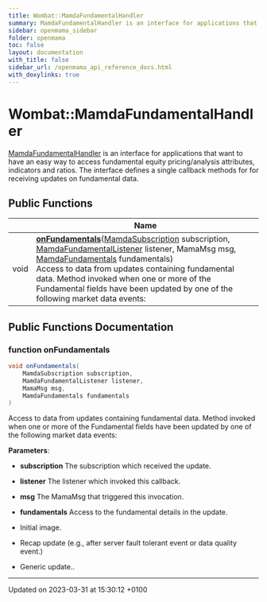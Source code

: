 ```yaml
---
title: Wombat::MamdaFundamentalHandler
summary: MamdaFundamentalHandler is an interface for applications that want to have an easy way to access fundamental equity pricing/analysis attributes, indicators and ratios. The interface defines a single callback methods for for receiving updates on fundamental data. 
sidebar: openmama_sidebar
folder: openmama
toc: false
layout: documentation
with_title: false
sidebar_url: /openmama_api_reference_docs.html
with_doxylinks: true
---
```


# Wombat::MamdaFundamentalHandler



[MamdaFundamentalHandler]() is an interface for applications that want to have an easy way to access fundamental equity pricing/analysis attributes, indicators and ratios. The interface defines a single callback methods for for receiving updates on fundamental data. 

## Public Functions

|                | Name           |
| -------------- | -------------- |
| void | **[onFundamentals](interfaceWombat_1_1MamdaFundamentalHandler.html#function-onfundamentals)**([MamdaSubscription](classWombat_1_1MamdaSubscription.html) subscription, [MamdaFundamentalListener](classWombat_1_1MamdaFundamentalListener.html) listener, MamaMsg msg, [MamdaFundamentals](interfaceWombat_1_1MamdaFundamentals.html) fundamentals)<br>Access to data from updates containing fundamental data. Method invoked when one or more of the Fundamental fields have been updated by one of the following market data events:  |

## Public Functions Documentation

### function onFundamentals

```csharp
void onFundamentals(
    MamdaSubscription subscription,
    MamdaFundamentalListener listener,
    MamaMsg msg,
    MamdaFundamentals fundamentals
)
```

Access to data from updates containing fundamental data. Method invoked when one or more of the Fundamental fields have been updated by one of the following market data events: 

**Parameters**: 

  * **subscription** The subscription which received the update.
  * **listener** The listener which invoked this callback.
  * **msg** The MamaMsg that triggered this invocation.
  * **fundamentals** Access to the fundamental details in the update.




* Initial image.
* Recap update (e.g., after server fault tolerant event or data quality event.)
* Generic update..


-------------------------------

Updated on 2023-03-31 at 15:30:12 +0100